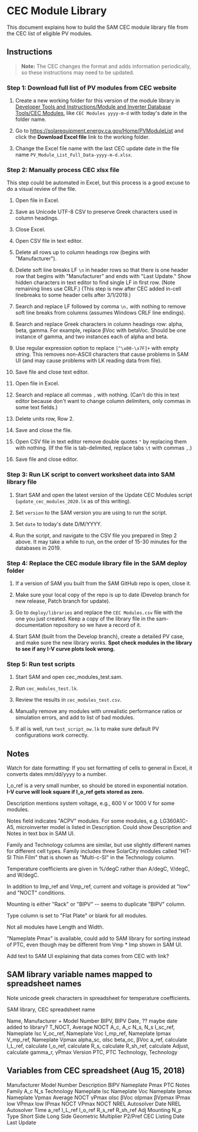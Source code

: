 # CEC Module Library

This document explains how to build the SAM CEC module library file from the CEC list of eligible PV modules.

## Instructions

> **Note:** The CEC changes the format and adds information periodically, so these instructions may need to be updated.

### Step 1: Download full list of PV modules from CEC website

1. Create a new working folder for this version of the module library in [Developer Tools and Instructions/Module and Inverter Database Tools/CEC Modules](https://github.com/NREL/SAM-documentation/tree/master/Developer%20Tools%20and%20Instructions/Module%20and%20Inverter%20Database%20Tools/CEC%20Modules/), like `CEC Modules yyyy-m-d` with today's date in the folder name.

2. Go to https://solarequipment.energy.ca.gov/Home/PVModuleList and click the **Download Excel file** link to the working folder.

3. Change the Excel file name with the last CEC update date in the file name `PV_Module_List_Full_Data-yyyy-m-d.xlsx`.

### Step 2: Manually process CEC xlsx file

This step could be automated in Excel, but this process is a good excuse to do a visual review of the file.

1. Open file in Excel.

2. Save as Unicode UTF-8 CSV to preserve Greek characters used in column headings.

3. Close Excel.

3. Open CSV file in text editor.

4. Delete all rows up to column headings row (begins with "Manufacturer").

5. Delete soft line breaks LF `\n` in header rows so that there is one header row that begins with "Manufacturer" and ends with "Last Update." Show hidden characters in text editor to find single LF in first row. (Note remaining lines use CRLF.) (This step is new after CEC added in-cell linebreaks to some header cells after 3/1/2019.)

5. Search and replace LF followed by comma `\n,` with nothing to remove soft line breaks from columns (assumes Windows CRLF line endings).

5. Search and replace Greek characters in column headings row: alpha, beta, gamma. For example, replace βVoc with betaVoc. Should be one instance of gamma, and two instances each of alpha and beta.

5. Use regular expression option to replace `[^\x00-\x7F]+` with empty string. This removes non-ASCII characters that cause problems in SAM UI (and may cause problems with LK reading data from file).

6. Save file and close text editor.

7. Open file in Excel.

8. Search and replace all commas `,` with nothing. (Can't do this in text editor because don't want to change column delimiters, only commas in some text fields.)

9. Delete units row, Row 2.

10. Save and close the file.

11. Open CSV file in text editor remove double quotes `"` by replacing them with nothing. (If the file is tab-delimited, replace tabs `\t` with  commas `,`.)

12. Save file and close editor.

### Step 3: Run LK script to convert worksheet data into SAM library file

1. Start SAM and open the latest version of the Update CEC Modules script (`update_cec_modules_2020.lk` as of this writing).

2. Set `version` to the SAM version you are using to run the script.

3. Set `date` to today's date D/M/YYYY.

4. Run the script, and navigate to the CSV file you prepared in Step 2 above. It may take a while to run, on the order of 15-30 minutes for the databases in 2019.

### Step 4: Replace the CEC module library file in the SAM deploy folder

1. If a version of SAM you built from the SAM GitHub repo is open, close it.

2. Make sure your local copy of the repo is up to date (Develop branch for new release, Patch branch for update).

3. Go to `deploy/libraries` and replace the `CEC Modules.csv` file with the one you just created. Keep a copy of the library file in the sam-documentation repository so we have a record of it.

4. Start SAM (built from the Develop branch), create a detailed PV case, and make sure the new library works. **Spot check modules in the library to see if any I-V curve plots look wrong.**

### Step 5: Run test scripts

1. Start SAM and open cec_modules_test.sam.

2. Run `cec_modules_test.lk`.

3. Review the results in `cec_modules_test.csv`. 

4. Manually remove any modules with unrealistic performance ratios or simulation errors, and add to list of bad modules.

5. If all is well, run `test_script_ow.lk` to make sure default PV configurations work correctly.

## Notes

Watch for date formatting: If you set formatting of cells to general in Excel, it converts dates mm/dd/yyyy to a number.

I_o_ref is a very small number, so should be stored in exponential notation. **I-V curve will look square if I_o_ref gets stored as zero.**

Description mentions system voltage, e.g., 600 V or 1000 V for some modules.

Notes field indicates "ACPV" modules. For some modules, e.g. LG360A1C-A5, microinverter model is listed in Description. Could show Description and Notes in text box in SAM UI.

Family and Technology columns are similar, but use slightly different names for different cell types. Family includes three SolarCity modules called "HIT-SI Thin Film" that is shown as "Multi-c-SI" in the Technology column.

Temperature coefficients are given in %/degC rather than A/degC, V/degC, and W/degC.

In addition to Imp_ref and Vmp_ref, current and voltage is provided at "low" and "NOCT" conditions.

Mounting is either "Rack" or "BIPV" -- seems to duplicate "BIPV" column.

Type column is set to "Flat Plate" or blank for all modules.

Not all modules have Length and Width. 

"Nameplate Pmax" is available, could add to SAM library for sorting instead of PTC, even though may be different from Vmp * Imp shown in SAM UI.

Add text to SAM UI explaining that data comes from CEC with link?

## SAM library variable names mapped to spreadsheet names

Note unicode greek characters in spreadsheet for temperature coefficients.

SAM library, CEC spreadsheet name

Name, Manufacturer + Model Number
BIPV, BIPV
Date, ?? maybe date added to library?
T_NOCT, Average NOCT
A_c, A_c
N_s, N_s
I_sc_ref, Nameplate Isc
V_oc_ref, Nameplate Voc
I_mp_ref, Nameplate Ipmax
V_mp_ref, Nameplate Vpmax
alpha_sc, αIsc
beta_oc, βVoc
a_ref, calculate
I_L_ref, calculate
I_o_ref, calculate
R_s, calculate
R_sh_ref, calculate
Adjust, calculate
gamma_r, γPmax
Version
PTC, PTC
Technology, Technology

## Variables from CEC spreadsheet (Aug 15, 2018)

Manufacturer
Model Number
Description
BIPV
Nameplate Pmax
PTC
Notes
Family
A_c
N_s
Technology
Nameplate Isc
Nameplate Voc
Nameplate Ipmax
Nameplate Vpmax
Average NOCT
γPmax
αIsc
βVoc
αIpmax
βVpmax
IPmax low
VPmax low
IPmax NOCT
VPmax NOCT
NREL Autosolver Date
NREL Autosolver Time
a_ref
I_L_ref
I_o_ref
R_s_ref
R_sh_ref
Adj
Mounting
N_p
Type
Short Side
Long Side
Geometric Multiplier
P2/Pref
CEC Listing Date
Last Update
